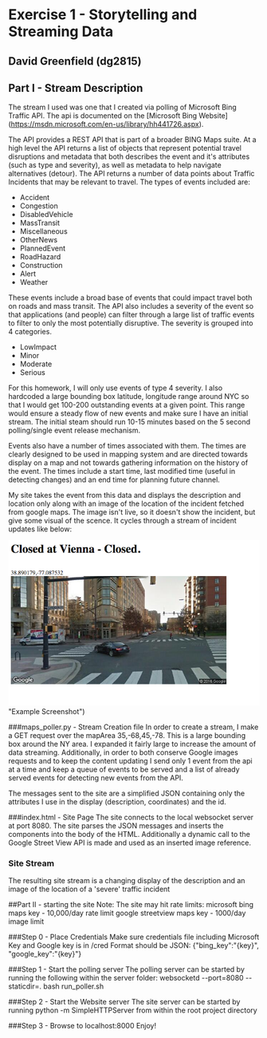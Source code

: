 # Exercise 1 - Storytelling and Streaming Data
## David Greenfield (dg2815)


## Part I - Stream Description
The stream I used was one that I created via polling of Microsoft Bing Traffic API.  The api is documented on the [Microsoft Bing Website] (https://msdn.microsoft.com/en-us/library/hh441726.aspx).  

The API provides a REST API that is part of a broader BING Maps suite. At a high level the API returns a list of objects that represent potential travel disruptions and metadata that both describes the event and it's attributes (such as type and severity), as well as metadata to help navigate alternatives (detour).  The API returns a number of data points about Traffic Incidents that may be relevant to travel.  The types of events included are:

+ Accident
+ Congestion
+ DisabledVehicle
+ MassTransit
+ Miscellaneous
+ OtherNews
+ PlannedEvent
+ RoadHazard
+ Construction
+ Alert
+ Weather

These events include a broad base of events that could impact travel both on roads and mass transit.  The API also includes a severity of the event so that applications (and people) can filter through a large list of traffic events to filter to only the most potentially disruptive.  The severity is grouped into 4 categories.

+ LowImpact
+ Minor
+ Moderate
+ Serious

For this homework, I will only use events of type 4 severity.  I also hardcoded a large bounding box latitude, longitude range around NYC so that I would get 100-200 outstanding events at a given point.  This range would ensure a steady flow of new events and make sure I have an initial stream.  The initial steam should run 10-15 minutes based on the 5 second polling/single event release mechanism.

Events also have a number of times associated with them.  The times are clearly designed to be used in mapping system and are directed towards display on a map and not towards gathering information on the history of the event.  The times include a start time, last modified time (useful in detecting changes) and an end time for planning future channel.

My site takes the event from this data and displays the description and location only along with an image of the location of the incident fetched from google maps.  The image isn't live, so it doesn't show the incident, but give some visual of the scence.   It cycles through a stream of incident updates like below:

![Example](example_screen.png) "Example Screenshot")

###maps_poller.py - Stream Creation file
In order to create a stream, I make a GET request over the mapArea 35,-68,45,-78.  This is a large bounding box around the NY area. 
I expanded it fairly large to increase the amount of data streaming.  Additionally, in order to both conserve Google
images requests and to keep the content updating I send only 1 event from the api at a time and keep a queue of events
to be served and a list of already served events for detecting new events from the API.

The messages sent to the site are a simplified JSON containing only the attributes I use in the display (description,
coordinates) and the id.

###index.html - Site Page
The site connects to the local websocket server at port 8080.  The site parses the JSON messages and inserts the components 
into the body of the HTML.  Additionally a dynamic call to the Google Street View API is made and used as an inserted image
reference.

### Site Stream
The resulting site stream is a changing display of the description and an image of the location of a 'severe' traffic 
incident


##Part II - starting the site
Note: The site may hit rate limits:
microsoft bing maps key - 10,000/day rate limit
google streetview maps key - 1000/day image limit


###Step 0 - Place Credentials
Make sure credentials file including Microsoft Key and Google key is in /cred
Format should be JSON:
{"bing_key":"{key}",
"google_key":"{key}"}

###Step 1 - Start the polling server
The polling server can be started by running the following within the server folder:
websocketd --port=8080 --staticdir=. bash run_poller.sh 


###Step 2 - Start the Website server
The site server can be started by running
 python -m SimpleHTTPServer from within the root project directory

###Step 3 - Browse to localhost:8000
Enjoy!

